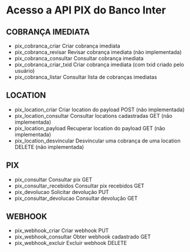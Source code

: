 Acesso a API PIX do Banco Inter
==============================



COBRANÇA IMEDIATA
-----------------

- pix_cobranca_criar		Criar cobrança imediata
- pix_cobranca_revisar	Revisar cobrança imediata (não implementada)
- pix_cobranca_consultar	Consultar cobrança imediata
- pix_cobranca_criar_txid	Criar cobrança imediata (com txid criado pelo usuário)
- pix_cobranca_listar		Consultar lista de cobranças imediatas


LOCATION
--------

- pix_location_criar		Criar location do payload POST (não implementada)
- pix_location_consultar	Consultar locations cadastradas GET (não implementada)
- pix_location_payload		Recuperar location do payload GET (não implementada)
- pix_location_desvincular	Desvincular uma cobrança de uma location DELETE (não implementada)


PIX
---

- pix_consultar		Consultar pix GET
- pix_consultar_recebidos	Consultar pix recebidos GET
- pix_devolucao		Solicitar devolução PUT
- pix_consultar_devolucao	Consultar devolução GET


WEBHOOK
-------

- pix_webhook_criar		Criar webhook PUT
- pix_webhook_consultar	Obter webhook cadastrado GET
- pix_webhook_excluir		Excluir webhook DELETE
